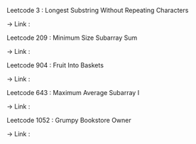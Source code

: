Leetcode 3 : Longest Substring Without Repeating Characters

-> Link : 

Leetcode 209 : Minimum Size Subarray Sum 

-> Link : 

Leetcode 904 : Fruit Into Baskets

-> Link : 

Leetcode 643 : Maximum Average Subarray I 

-> Link :

Leetcode 1052 : Grumpy Bookstore Owner

-> Link : 

